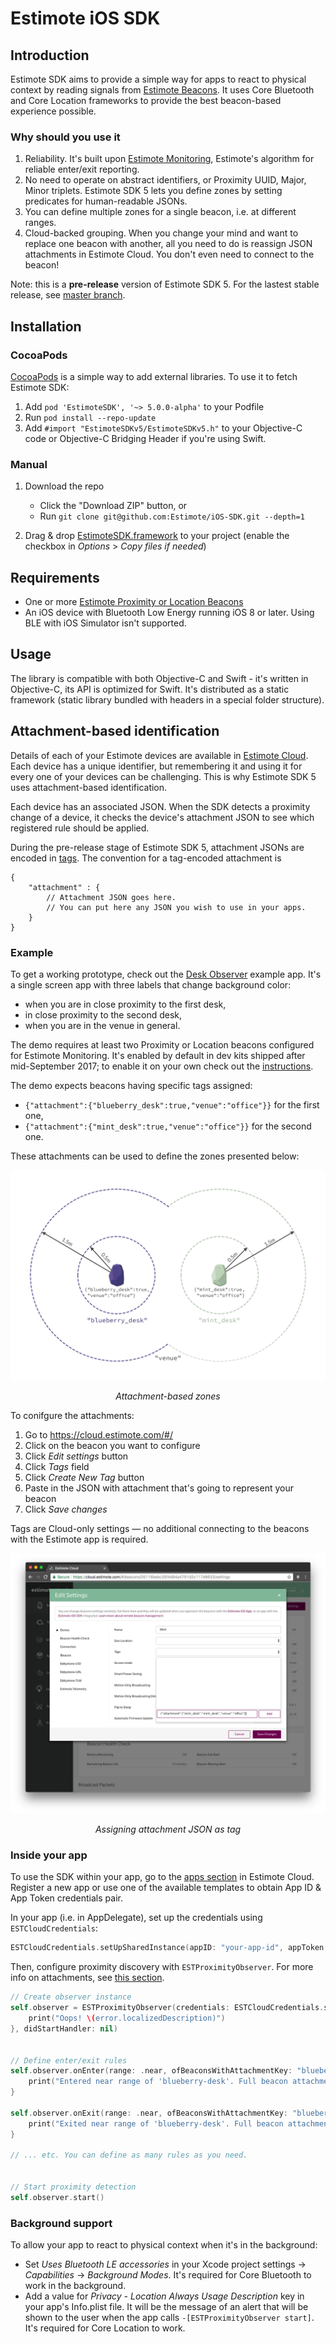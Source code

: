 # Estimote iOS SDK

## Introduction

Estimote SDK aims to provide a simple way for apps to react to physical context by reading signals from [Estimote Beacons](https://estimote.com/products/). It uses Core Bluetooth and Core Location frameworks to provide the best beacon-based experience possible.

### Why should you use it

1. Reliability. It's built upon [Estimote Monitoring](http://blog.estimote.com/post/163745555265/estimote-monitoring-20-with-even-better-accuracy), Estimote's algorithm for reliable enter/exit reporting.
2. No need to operate on abstract identifiers, or Proximity UUID, Major, Minor triplets. Estimote SDK 5 lets you define zones by setting predicates for human-readable JSONs.
3. You can define multiple zones for a single beacon, i.e. at different ranges.
4. Cloud-backed grouping. When you change your mind and want to replace one beacon with another, all you need to do is reassign JSON attachments in Estimote Cloud. You don't even need to connect to the beacon!

Note: this is a **pre-release** version of Estimote SDK 5. For the lastest stable release, see [master branch](https://github.com/Estimote/iOS-SDK/tree/master).

## Installation

### CocoaPods 

[CocoaPods](https://cocoapods.org/) is a simple way to add external libraries. To use it to fetch Estimote SDK:

1. Add `pod 'EstimoteSDK', '~> 5.0.0-alpha'` to your Podfile
1. Run `pod install --repo-update`
1. Add `#import "EstimoteSDKv5/EstimoteSDKv5.h"` to your Objective-C code or Objective-C Bridging Header if you're using Swift.

### Manual

1. Download the repo
    - Click the "Download ZIP" button, or
    - Run `git clone git@github.com:Estimote/iOS-SDK.git --depth=1`

1. Drag & drop [EstimoteSDK.framework](EstimoteSDK/EstimoteSDK.framework) to your project (enable the checkbox in _Options_ > _Copy files if needed_)

## Requirements

- One or more [Estimote Proximity or Location Beacons](https://estimote.com/products/)
- An iOS device with Bluetooth Low Energy running iOS 8 or later. Using BLE with iOS Simulator isn't supported.

## Usage

The library is compatible with both Objective-C and Swift - it's written in Objective-C, its API is optimized for Swift. It's distributed as a static framework (static library bundled with headers in a special folder structure).

## Attachment-based identification

Details of each of your Estimote devices are available in [Estimote Cloud](https://cloud.estimote.com/#/). Each device has a unique identifier, but remembering it and using it for every one of your devices can be challenging. This is why Estimote SDK 5 uses attachment-based identification.

Each device has an associated JSON. When the SDK detects a proximity change of a device, it checks the device's attachment JSON to see which registered rule should be applied.

During the pre-release stage of Estimote SDK 5, attachment JSONs are encoded in [tags](https://community.estimote.com/hc/en-us/articles/204909347-How-to-tag-and-search-for-beacons-in-Estimote-Cloud-). The convention for a tag-encoded attachment is 
```
{
    "attachment" : {
        // Attachment JSON goes here.
        // You can put here any JSON you wish to use in your apps.
    }
}
```

### Example

To get a working prototype, check out the [Desk Observer](Examples/swift/DeskObserver) example app. It's a single screen app with three labels that change background color:
- when you are in close proximity to the first desk, 
- in close proximity to the second desk, 
- when you are in the venue in general.

The demo requires at least two Proximity or Location beacons configured for Estimote Monitoring. It's enabled by default in dev kits shipped after mid-September 2017; to enable it on your own check out the [instructions](https://community.estimote.com/hc/en-us/articles/226144728-How-to-enable-Estimote-Monitoring-).

The demo expects beacons having specific tags assigned:
- `{"attachment":{"blueberry_desk":true,"venue":"office"}}` for the first one,
- `{"attachment":{"mint_desk":true,"venue":"office"}}` for the second one.

These attachments can be used to define the zones presented below:

![](readme_images/demo_attachments.png)

<p align="center">
    <i>Attachment-based zones</i>
</p>

To conifgure the attachments:
1. Go to https://cloud.estimote.com/#/
1. Click on the beacon you want to configure
1. Click _Edit settings_ button
1. Click _Tags_ field
1. Click _Create New Tag_ button
1. Paste in the JSON with attachment that's going to represent your beacon
1. Click _Save changes_

Tags are Cloud-only settings — no additional connecting to the beacons with the Estimote app is required.

![](readme_images/adding_attachment_json_tag.png)

<p align="center">
    <i>Assigning attachment JSON as tag</i>
</p>

### Inside your app

To use the SDK within your app, go to the [apps section](https://cloud.estimote.com/#/apps) in Estimote Cloud. Register a new app or use one of the available templates to obtain App ID & App Token credentials pair.

In your app (i.e. in AppDelegate), set up the credentials using `ESTCloudCredentials`:

```swift
ESTCloudCredentials.setUpSharedInstance(appID: "your-app-id", appToken: "your-app-token")
```

Then, configure proximity discovery with `ESTProximityObserver`. For more info on attachments, see [this section](#attachment-based-identification).

```swift
// Create observer instance
self.observer = ESTProximityObserver(credentials: ESTCloudCredentials.shared!, errorHandler: { error in
    print("Oops! \(error.localizedDescription)")
}, didStartHandler: nil)


// Define enter/exit rules
self.observer.onEnter(range: .near, ofBeaconsWithAttachmentKey: "blueberry-desk") { attachment in
    print("Entered near range of 'blueberry-desk'. Full beacon attachment: (attachment.attachmentJSON)")
}

self.observer.onExit(range: .near, ofBeaconsWithAttachmentKey: "blueberry-desk") { attachment in
    print("Exited near range of 'blueberry-desk'. Full beacon attachment: (attachment.attachmentJSON)")
}

// ... etc. You can define as many rules as you need.


// Start proximity detection
self.observer.start()
```

### Background support

To allow your app to react to physical context when it's in the background:
- Set _Uses Bluetooth LE accessories_ in your Xcode project settings -> _Capabilities_ -> _Background Modes_. It's required for Core Bluetooth to work in the background.
- Add a value for _Privacy - Location Always Usage Description_ key in your app's Info.plist file. It will be the message of an alert that will be shown to the user when the app calls `-[ESTProximityObserver start]`. It's required for Core Location to work.
